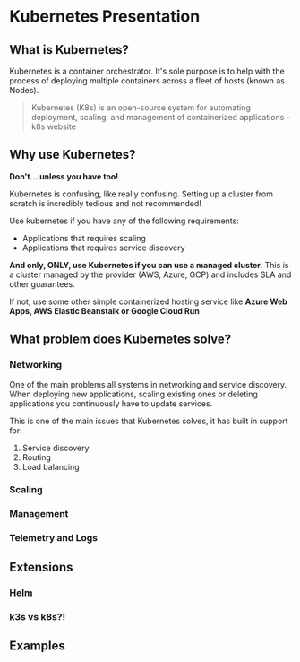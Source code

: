 # Kubernetes Presentation

## What is Kubernetes?

Kubernetes is a container orchestrator. It's sole purpose is to help with the process of deploying multiple containers across a fleet of hosts (known as Nodes).

> Kubernetes (K8s) is an open-source system for automating deployment, scaling, and management of containerized applications - k8s website

## Why use Kubernetes?

**Don't... unless you have too!**

Kubernetes is confusing, like really confusing. Setting up a cluster from scratch is incredibly tedious and not recommended!

Use kubernetes if you have any of the following requirements:
- Applications that requires scaling
- Applications that requires service discovery

**And only, ONLY, use Kubernetes if you can use a managed cluster.** This is a cluster managed by the provider (AWS, Azure, GCP) and includes SLA and other guarantees.

If not, use some other simple containerized hosting service like **Azure Web Apps, AWS Elastic Beanstalk or Google Cloud Run**

## What problem does Kubernetes solve?

### Networking

One of the main problems all systems in networking and service discovery.
When deploying new applications, scaling existing ones or deleting applications you continuously have to update services.

This is one of the main issues that Kubernetes solves, it has built in support for:
1. Service discovery
2. Routing
3. Load balancing

### Scaling

### Management

### Telemetry and Logs

## Extensions

### Helm

### k3s vs k8s?!

## Examples



